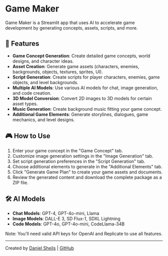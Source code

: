 # Game Maker

Game Maker is a Streamlit app that uses AI to accelerate game development by generating concepts, assets, scripts, and more.

## 🚀 Features

- **Game Concept Generation**: Create detailed game concepts, world designs, and character ideas.
- **Asset Creation**: Generate game assets (characters, enemies, backgrounds, objects, textures, sprites, UI).
- **Script Generation**: Create scripts for player characters, enemies, game objects, and level backgrounds.
- **Multiple AI Models**: Use various AI models for chat, image generation, and code creation.
- **3D Model Conversion**: Convert 2D images to 3D models for certain asset types.
- **Music Generation**: Create background music fitting your game concept.
- **Additional Game Elements**: Generate storylines, dialogues, game mechanics, and level designs.

## 🎮 How to Use

1. Enter your game concept in the "Game Concept" tab.
2. Customize image generation settings in the "Image Generation" tab.
3. Set script generation preferences in the "Script Generation" tab.
4. Choose additional elements to generate in the "Additional Elements" tab.
5. Click "Generate Game Plan" to create your game assets and documents.
6. Review the generated content and download the complete package as a ZIP file.

## 🛠️ AI Models

- **Chat Models**: GPT-4, GPT-4o-mini, Llama
- **Image Models**: DALL-E 3, SD Flux-1, SDXL Lightning
- **Code Models**: GPT-4o, GPT-4o-mini, CodeLlama-34B

Note: You'll need valid API keys for OpenAI and Replicate to use all features.

---

Created by [Daniel Sheils](http://linkedin.com/in/danielsheils/) | [GitHub](https://github.com/RhythrosaLabs/game-maker)
